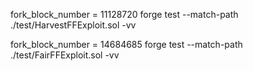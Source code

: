 
fork_block_number = 11128720
forge test --match-path ./test/HarvestFFExploit.sol -vv

fork_block_number = 14684685
forge test --match-path ./test/FairFFExploit.sol  -vv